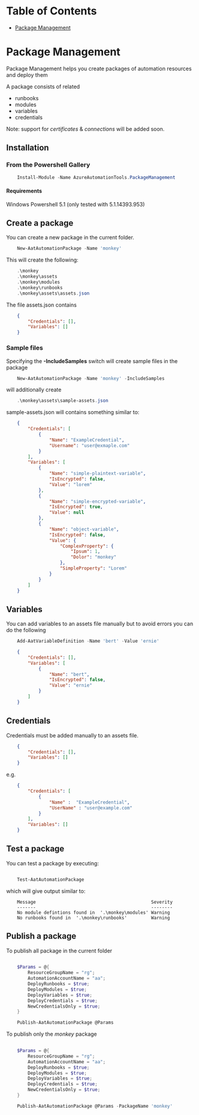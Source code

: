 # Table of Contents

<!-- toc -->
- [Package Management](#package-management)

<!-- tocstop -->

# Package Management

Package Management helps you create packages of automation resources and deploy them

A package consists of related
- runbooks
- modules
- variables
- credentials

Note: support for *certificates* & *connections* will be added soon.

## Installation

### From the Powershell Gallery 

```Powershell
    Install-Module -Name AzureAutomationTools.PackageManagement
```
#### Requirements

Windows Powershell 5.1 (only tested with 5.1.14393.953)

## Create a package

You can create a new package in the current folder.

```Powershell
    New-AatAutomationPackage -Name 'monkey'
```

This will create the following:

```Powershell
    .\monkey
    .\monkey\assets
    .\monkey\modules
    .\monkey\runbooks
    .\monkey\assets\assets.json    

```

The file assets.json contains

```JSON
    {
        "Credentials": [],
        "Variables": []
    }
```

### Sample files

Specifying the **-IncludeSamples** switch will create sample files in the package

```Powershell
    New-AatAutomationPackage -Name 'monkey' -IncludeSamples
```

will additionally create 

```Powershell
    .\monkey\assets\sample-assets.json    

```

sample-assets.json will contains something similar to:

```JSON
    {
        "Credentials": [
            {
                "Name": "ExampleCredential",
                "Username": "user@exmaple.com"
            }
        ],
        "Variables": [
            {
                "Name": "simple-plaintext-variable",
                "IsEncrypted": false,
                "Value": "lorem"
            },
            {
                "Name": "simple-encrypted-variable",
                "IsEncrypted": true,
                "Value": null
            },
            {
                "Name": "object-variable",
                "IsEncrypted": false,
                "Value": {
                    "ComplexProperty": {
                        "Ipsum": 1,
                        "Dolor": "monkey"
                    },
                    "SimpleProperty": "Lorem"
                }
            }
        ]
    }
```

## Variables
You can add variables to an assets file manually but to avoid errors you can do the following

```Powershell
    Add-AatVariableDefinition -Name 'bert' -Value 'ernie'    
```

```JSON
    {
        "Credentials": [],
        "Variables": [
            {
                "Name": "bert",
                "IsEncrypted": false,
                "Value": "ernie"
            }
        ]
    }
```
## Credentials

Credentials must be added manually to an assets file.

```JSON
    {
        "Credentials": [],
        "Variables": []
    }
```

e.g.

```JSON
    {
        "Credentials": [
            {
                "Name" :  "ExampleCredential",
                "UserName" : "user@example.com"    
            }
        ],
        "Variables": []
    }
```

## Test a package

You can test a package by executing:

```Powershell

    Test-AatAutomationPackage

```

which will give output similar to:

```
    Message                                           Severity
    -------                                           --------
    No module defintions found in  '.\monkey\modules' Warning
    No runbooks found in  '.\monkey\runbooks'         Warning
```


## Publish a package

To publish all package in the current folder

```Powershell
    
    $Params = @{        
        ResourceGroupName = "rg";
        AutomationAccountName = "aa";
        DeployRunbooks = $true;
        DeployModules = $true;
        DeployVariables = $true;
        DeployCredentials = $true;
        NewCredentialsOnly = $true;
    }

    Publish-AatAutomationPackage @Params

```

To publish only the *monkey* package

```Powershell
    
    $Params = @{        
        ResourceGroupName = "rg";
        AutomationAccountName = "aa";
        DeployRunbooks = $true;
        DeployModules = $true;
        DeployVariables = $true;
        DeployCredentials = $true;
        NewCredentialsOnly = $true;
    }

    Publish-AatAutomationPackage @Params -PackageName 'monkey'

```